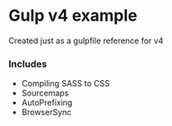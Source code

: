 # Gulp v4 example

Created just as a gulpfile reference for v4

### Includes

* Compiling SASS to CSS
* Sourcemaps
* AutoPrefixing
* BrowserSync
